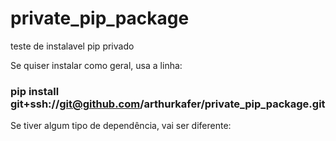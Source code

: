 # private_pip_package
teste de instalavel pip privado

Se quiser instalar como geral, usa a linha:
### pip install git+ssh://git@github.com/arthurkafer/private_pip_package.git

Se tiver algum tipo de dependência, vai ser diferente:
### 

